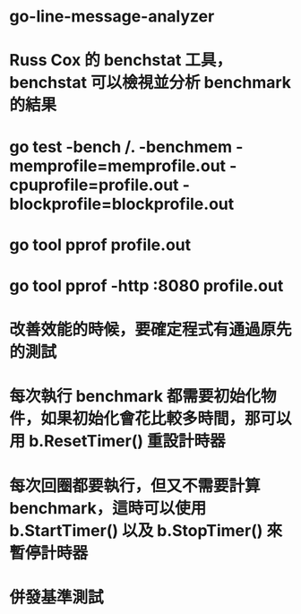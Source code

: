 # go-line-message-analyzer

<!-- https://sc0vu.medium.com/%E9%AB%98%E6%95%88%E8%83%BD-golang-%E7%A8%8B%E5%BC%8F-%E6%95%88%E8%83%BD%E6%AF%94%E8%BC%83-f84bb4fc390a -->
# Russ Cox 的 benchstat 工具，benchstat 可以檢視並分析 benchmark 的結果

#  go test -bench /. -benchmem -memprofile=memprofile.out -cpuprofile=profile.out -blockprofile=blockprofile.out
# go tool pprof profile.out
# go tool pprof -http :8080  profile.out
<!-- 
-cpuprofile=$FILE 將 CPU 分析結果存到檔案 $FILE.
-memprofile=$FILE 將記憶體分析結果存到檔案 $FILE，-memprofilerate=N 調整分析的頻率為 1/N.
-blockprofile=$FILE 將 block 分析結果存到檔案 $FILE. -->

# 改善效能的時候，要確定程式有通過原先的測試

# 每次執行 benchmark 都需要初始化物件，如果初始化會花比較多時間，那可以用 b.ResetTimer() 重設計時器
<!-- func BenchmarkExpensive(b *testing.B) {
        boringAndExpensiveSetup()
        b.ResetTimer() 
        for n := 0; n < b.N; n++ {
                // do something
        }
} -->
# 每次回圈都要執行，但又不需要計算 benchmark，這時可以使用 b.StartTimer() 以及 b.StopTimer() 來暫停計時器
<!-- func BenchmarkComplicated(b *testing.B) {
        for n := 0; n < b.N; n++ {
                b.StopTimer() 
                complicatedSetup()
                b.StartTimer() 
                // do something
        }
} -->
# 併發基準測試
<!-- func BenchmarkCombinationParallel(b *testing.B) {
    // 測試一個對象或者函數在多線程的場景下面是否安全
    b.RunParallel(func(pb *testing.PB) {
        for pb.Next() {
            m := rand.Intn(100) + 1
            n := rand.Intn(m)
            combination(m, n)
        }
    })
} -->